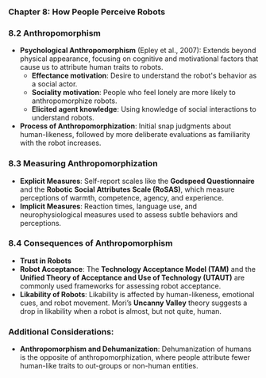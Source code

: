 ### Chapter 8: How People Perceive Robots

### 8.2 Anthropomorphism
- **Psychological Anthropomorphism** (Epley et al., 2007): Extends beyond physical appearance, focusing on cognitive and motivational factors that cause us to attribute human traits to robots.
  - **Effectance motivation**: Desire to understand the robot's behavior as a social actor.
  - **Sociality motivation**: People who feel lonely are more likely to anthropomorphize robots.
  - **Elicited agent knowledge**: Using knowledge of social interactions to understand robots.
- **Process of Anthropomorphization**: Initial snap judgments about human-likeness, followed by more deliberate evaluations as familiarity with the robot increases.

### 8.3 Measuring Anthropomorphization
- **Explicit Measures**: Self-report scales like the **Godspeed Questionnaire** and the **Robotic Social Attributes Scale (RoSAS)**, which measure perceptions of warmth, competence, agency, and experience.
- **Implicit Measures**: Reaction times, language use, and neurophysiological measures used to assess subtle behaviors and perceptions.

### 8.4 Consequences of Anthropomorphism
- **Trust in Robots**
- **Robot Acceptance**: The **Technology Acceptance Model (TAM)** and the **Unified Theory of Acceptance and Use of Technology (UTAUT)** are commonly used frameworks for assessing robot acceptance.
- **Likability of Robots**: Likability is affected by human-likeness, emotional cues, and robot movement. Mori’s **Uncanny Valley** theory suggests a drop in likability when a robot is almost, but not quite, human.

### Additional Considerations:
- **Anthropomorphism and Dehumanization**: Dehumanization of humans is the opposite of anthropomorphization, where people attribute fewer human-like traits to out-groups or non-human entities.